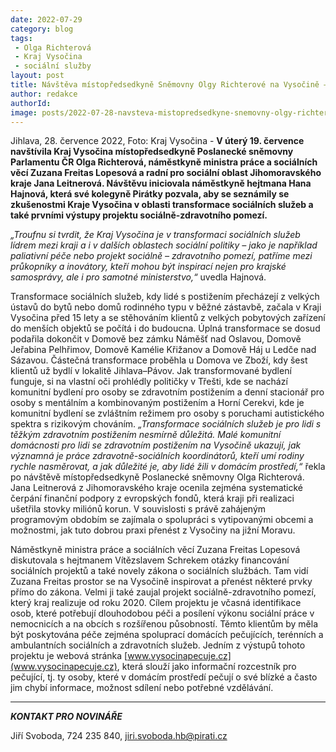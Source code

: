 ```yaml
---
date: 2022-07-29
category: blog
tags:
 - Olga Richterová
 - Kraj Vysočina
 - sociální služby
layout: post
title: Návštěva místopředsedkyně Sněmovny Olgy Richterové na Vysočině – budou vysočinské sociální projekty inspirací pro zbytek ČR?
author: redakce
authorId: 
image: posts/2022-07-28-navsteva-mistopredsedkyne-snemovny-olgy-richterove.jpg
---
```


Jihlava, 28. července 2022, Foto: Kraj Vysočina - **V úterý 19. července navštívila Kraj Vysočina místopředsedkyně Poslanecké sněmovny Parlamentu ČR Olga Richterová, náměstkyně ministra práce a sociálních věcí Zuzana Freitas Lopesová a radní pro sociální oblast Jihomoravského kraje Jana Leitnerová. Návštěvu iniciovala náměstkyně hejtmana Hana Hajnová, která své kolegyně Pirátky pozvala, aby se seznámily se zkušenostmi Kraje Vysočina v oblasti transformace sociálních služeb a také prvními výstupy projektu sociálně-zdravotního pomezí.**

*„Troufnu si tvrdit, že Kraj Vysočina je v transformaci sociálních služeb lídrem mezi kraji a i v dalších oblastech sociální politiky – jako je například paliativní péče nebo projekt sociálně – zdravotního pomezí, patříme mezi průkopníky a inovátory, kteří mohou být inspirací nejen pro krajské samosprávy, ale i  pro samotné ministerstvo,“* uvedla Hajnová.

Transformace sociálních služeb, kdy lidé s postižením přecházejí z velkých ústavů do bytů nebo domů rodinného typu v běžné zástavbě, začala v Kraji Vysočina před 15 lety a se stěhováním klientů z velkých pobytových zařízení do menších objektů se počítá i do budoucna. Úplná transformace se dosud podařila dokončit v Domově bez zámku Náměšť nad Oslavou, Domově Jeřabina Pelhřimov, Domově Kamélie Křižanov a Domově Háj u Ledče nad Sázavou. Částečná transformace proběhla u Domova ve Zboží, kdy šest klientů už bydlí v lokalitě Jihlava–Pávov. Jak transformované bydlení funguje, si na vlastní oči prohlédly političky v Třešti, kde se nachází komunitní bydlení pro osoby se zdravotním postižením a denní stacionář pro osoby s mentálním a kombinovaným postižením a Horní Cerekvi, kde je komunitní bydlení se zvláštním režimem pro osoby s poruchami autistického spektra s rizikovým chováním. *„Transformace sociálních služeb je pro lidi s těžkým zdravotním postižením nesmírně důležitá. Malé komunitní domácnosti pro lidi se zdravotním postižením na Vysočině ukazují, jak významná je práce zdravotně-sociálních koordinátorů, kteří umí rodiny rychle nasměrovat, a jak důležité je, aby lidé žili v domácím prostředí,“* řekla po návštěvě místopředsedkyně Poslanecké sněmovny Olga Richterová. Jana Leitnerová z Jihomoravského kraje ocenila zejména systematické čerpání finanční podpory z evropských fondů, která kraji při realizaci ušetřila stovky miliónů korun. V souvislosti s právě zahájeným programovým obdobím se zajímala o spolupráci s vytipovanými obcemi a možnostmi, jak tuto dobrou praxi přenést z Vysočiny na jižní Moravu.

Náměstkyně ministra práce a sociálních věcí Zuzana Freitas Lopesová diskutovala s hejtmanem Vítězslavem Schrekem otázky financování sociálních projektů a také novely zákona o sociálních službách. Tam vidí Zuzana Freitas prostor se na Vysočině inspirovat a přenést některé prvky přímo do zákona. Velmi ji také zaujal projekt sociálně-zdravotního pomezí, který kraj realizuje od roku 2020. Cílem projektu je včasná identifikace osob, které potřebují dlouhodobou péči a posílení výkonu sociální práce v nemocnicích a na obcích s rozšířenou působností. Těmto klientům by měla být poskytována péče zejména spoluprací domácích pečujících, terénních a ambulantních sociálních a zdravotních služeb. Jedním z výstupů tohoto projektu je webová stránka [www.vysocinapecuje.cz](www.vysocinapecuje.cz), která slouží jako informační rozcestník pro pečující, tj. ty osoby, které v domácím prostředí pečují o své blízké a často jim chybí informace, možnost sdílení nebo potřebné vzdělávání.

---

***KONTAKT PRO NOVINÁŘE*** 

Jiří Svoboda, 724 235 840, <jiri.svoboda.hb@pirati.cz>
